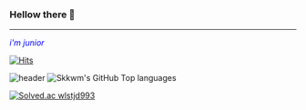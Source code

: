 ### Hellow there 👋  
* * *
<span style="color:blue">*i'm junior*</span>

  [![Hits](https://hits.seeyoufarm.com/api/count/incr/badge.svg?url=https%3A%2F%2Fgithub.com%2Fskkwm&count_bg=%2379C83D&title_bg=%231D3394&icon=&icon_color=%23E7E7E7&title=My+Visitor&edge_flat=false)](https://hits.seeyoufarm.com)

![header](https://capsule-render.vercel.app/api?type=wave&color=auto&height=270&section=header&animation=blinking&text=The%20World&fontSize=90)
![Skkwm's GitHub Top languages](https://github-readme-stats.vercel.app/api?username=skkwm&theme=vision-friendly-dark&show_icons=true&size=200)

[![Solved.ac
wlstjd993](http://mazassumnida.wtf/api/v2/generate_badge?boj=wlstjd993)](https://solved.ac/{})
<!--
**skkwm/skkwm** is a ✨ _special_ ✨ repository because its `.md` (this file) appears on your GitHub profile.

Here are some ideas to get you started:

- 🔭 I’m currently working on ...
- 🌱 I’m currently learning ...데이터 베이스,파이썬,자바..etc
- 👯 I’m looking to collaborate on ...
- 🤔 I’m looking for help with ...
- 💬 Ask me about ...
- 📫 How to reach me: ...
- 😄 Pronouns: ...
- ⚡ Fun fact: ...
-->
